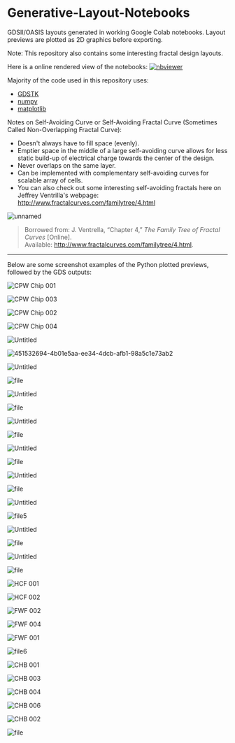# Generative-Layout-Notebooks
GDSII/OASIS layouts generated in working Google Colab notebooks. Layout previews are plotted as 2D graphics before exporting. 

Note: This repository also contains some interesting fractal design layouts.

Here is a online rendered view of the notebooks: [![nbviewer](https://raw.githubusercontent.com/jupyter/design/master/logos/Badges/nbviewer_badge.svg)](https://nbviewer.org/github/OJB-Quantum/Generative-Layout-Notebooks/tree/main/)

Majority of the code used in this repository uses:
- [GDSTK](https://heitzmann.github.io/gdstk/gettingstarted.html)
- [numpy](https://numpy.org)
- [matplotlib](https://matplotlib.org)

Notes on Self-Avoiding Curve or Self-Avoiding Fractal Curve (Sometimes Called Non-Overlapping Fractal Curve): 
- Doesn't always have to fill space (evenly). 
- Emptier space in the middle of a large self-avoiding curve allows for less static build-up of electrical charge towards the center of the design.
- Never overlaps on the same layer.
- Can be implemented with complementary self-avoiding curves for scalable array of cells.
- You can also check out some interesting self-avoiding fractals here on Jeffrey Ventrilla's webpage: http://www.fractalcurves.com/familytree/4.html

![unnamed](https://github.com/user-attachments/assets/b75e9abc-a477-4e28-b51d-3f6a6e391829)

> Borrowed from: J. Ventrella, “Chapter 4,” *The Family Tree of Fractal Curves* [Online].  
Available: http://www.fractalcurves.com/familytree/4.html.  

---
Below are some screenshot examples of the Python plotted previews, followed by the GDS outputs:

![CPW Chip 001](https://github.com/user-attachments/assets/e8e0ee21-a4e5-4349-a084-b252daf7ad55)

![CPW Chip 003](https://github.com/user-attachments/assets/200dd718-0b7c-49b2-89cf-a13ade46fdd0)

![CPW Chip 002](https://github.com/user-attachments/assets/4f3f01d6-2386-4377-a43f-71945412eebf)

![CPW Chip 004](https://github.com/user-attachments/assets/c60dc36a-1aeb-47a0-a5be-764f6969a957)

![Untitled](https://github.com/user-attachments/assets/dd77a00b-db61-4389-b1dc-a9404e1f1725)

![451532694-4b01e5aa-ee34-4dcb-afb1-98a5c1e73ab2](https://github.com/user-attachments/assets/0a038847-e73e-4a78-b89d-ce68ac865c29)

![Untitled](https://github.com/user-attachments/assets/6f47c2bc-ddd7-45c9-84d1-40686095f1d5)

![file](https://github.com/user-attachments/assets/a1a4c68e-f5ad-4999-a9ea-a365c2569019)


![Untitled](https://github.com/user-attachments/assets/23d94397-67ee-4c0d-a6ff-5604bd7897df)

![file](https://github.com/user-attachments/assets/ee03bebd-dc7a-468c-86ce-e8d2d11d361c)


![Untitled](https://github.com/user-attachments/assets/2b7b9b27-eec2-40ad-b840-6ea9612fc35d)

![file](https://github.com/user-attachments/assets/465e169c-f214-4eba-a7cd-85fbbfa807ef)

![Untitled](https://github.com/user-attachments/assets/3b2dd6a7-814d-4e1b-abfd-d47cb51b74fc)

![file](https://github.com/user-attachments/assets/b75ba2ed-ed5a-4a0f-8812-a18d399bd67b)



![Untitled](https://github.com/user-attachments/assets/2c451882-4bb2-4d39-9812-3ae590752404)


![file](https://github.com/user-attachments/assets/31a5f728-a4ca-4b40-8da8-b4487d3f5231)

![Untitled](https://github.com/user-attachments/assets/f6fee5b1-2bf6-4193-b75b-f93a11f394c8)


![file5](https://github.com/user-attachments/assets/bbad1bc8-0ab7-4c5f-9c82-d4955beb5621)

![Untitled](https://github.com/user-attachments/assets/df5ed1c5-03da-4d55-9e7a-04ed6d2ef4da)

![file](https://github.com/user-attachments/assets/84715e6a-ee03-472a-bf6e-7bad8cb29275)

![Untitled](https://github.com/user-attachments/assets/cd465306-61b2-4ead-a2d7-b911c4c370a1)

![file](https://github.com/user-attachments/assets/f12fa2e5-8016-42ef-b1bc-f3cc0fb4482e)


![HCF 001](https://github.com/user-attachments/assets/7b4c8354-4361-4347-a872-b064483bdebf)

![HCF 002](https://github.com/user-attachments/assets/23231a54-5ad1-424d-a99b-b0f015e2d29a)


![FWF 002](https://github.com/user-attachments/assets/b11879b3-e017-4157-bb2a-e4dae9f588d2)

![FWF 004](https://github.com/user-attachments/assets/49b5d4a0-d15f-46f6-a0db-550e4a01f7f0)

![FWF 001](https://github.com/user-attachments/assets/ffc1f102-5382-4059-bc8c-6d037bdd2e4a)

![file6](https://github.com/user-attachments/assets/4857b2d2-fe9e-4658-b2f7-f347383eb59c)


![CHB 001](https://github.com/user-attachments/assets/d15ab485-17b7-4a20-bf2b-c336d17acc39)

![CHB 003](https://github.com/user-attachments/assets/c4ff9f10-e4c0-462d-99b0-0fb7b8949733)

![CHB 004](https://github.com/user-attachments/assets/cd3f5f4f-2014-4bcd-9f6d-d6524ac64e91)

![CHB 006](https://github.com/user-attachments/assets/b68c1ecc-990b-4e5a-8666-dc04e958445d)


![CHB 002](https://github.com/user-attachments/assets/4f7c87cf-a630-4bbd-913f-d00828b5f63d)

![file](https://github.com/user-attachments/assets/6eb4cb3e-b378-47e0-b2ba-fb2f58abfc2e)



